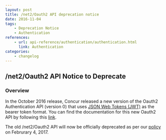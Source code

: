 ```yaml
---
layout: post
title: /net2/Oauth2 API deprecation notice
date: 2016-11-04
tags:
    - Deprecation Notice
    - Authentication
references:
    - url: api-reference/authentication/authentication.html
      link: Authentication
categories:
    - changelog
---
```



## /net2/Oauth2 API Notice to Deprecate

### Overview
In the October 2016 release, Concur released a new version of the Oauth2 Authentication API (version 0) that uses [JSON Web Tokens (JWT)](https://jwt.io) as the bearer token format. You can find the documentation for this new Oauth2 API by following this [link](https://developer.concur.com/api-reference/authentication/authentication.html). 

The old /net2/Oauth2 API will now be officially deprecated as per our [policy](https://developer.concur.com/tools-support/reference/deprecation-policy.html) on Februrary 4, 2017.


